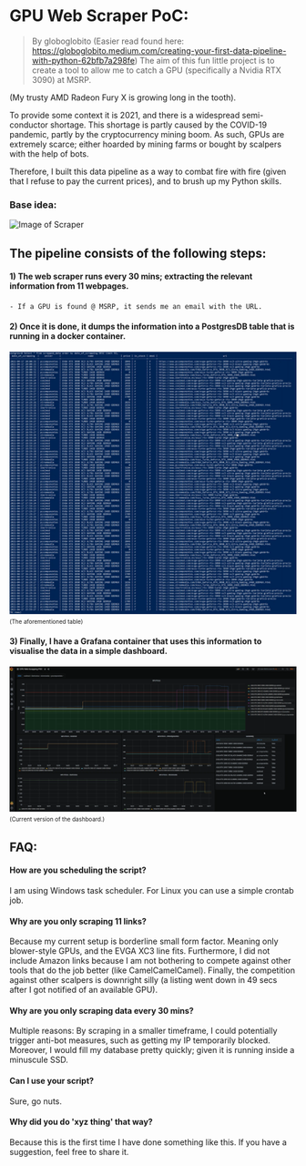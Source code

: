 # GPU Web Scraper PoC:

> By globoglobito
(Easier read found here: https://globoglobito.medium.com/creating-your-first-data-pipeline-with-python-62bfb7a298fe)
The aim of this fun little project is to create a tool to allow me to catch a GPU (specifically a Nvidia RTX 3090) at MSRP.

(My trusty AMD Radeon Fury X is growing long in the tooth).


To provide some context it is 2021, and there is a widespread semi-conductor shortage. This shortage is partly caused by the COVID-19 pandemic, partly by the cryptocurrency mining boom. As such, GPUs are extremely scarce; either hoarded by mining farms or bought by scalpers with the help of bots.

Therefore, I built this data pipeline as a way to combat fire with fire (given that I refuse to pay the current prices), and to brush up my Python skills.

### Base idea:

![Image of Scraper](https://github.com/globoglobito/WebScrapperPOC/blob/main/images/webscapper.JPG)

## The pipeline consists of the following steps:

#### 1) The web scraper runs every 30 mins; extracting the relevant information from 11 webpages.
    - If a GPU is found @ MSRP, it sends me an email with the URL.


#### 2) Once it is done, it dumps the information into a PostgresDB table that is running in a docker container.

![Image of Grafana](https://github.com/globoglobito/WebScraperPOC/blob/main/images/Postgres_screenshot.png)
<font size="1">(The aforementioned table)</font>


#### 3) Finally, I have a Grafana container that uses this information to visualise the data in a simple dashboard. 

![Image of Grafana](https://github.com/globoglobito/WebScraperPOC/blob/main/images/Grafana_screenshot.png)
<font size="1">(Current version of the dashboard.)</font>

## FAQ:

#### How are you scheduling the script?
I am using Windows task scheduler. For Linux you can use a simple crontab job.

#### Why are you only scraping 11 links?
Because my current setup is borderline small form factor. Meaning only blower-style GPUs, and the EVGA XC3 line fits. Furthermore, I did not include Amazon links because I am not bothering to compete against other tools that do the job better (like CamelCamelCamel). Finally, the competition against other scalpers is downright silly (a listing went down in 49 secs after I got notified of an available GPU).


#### Why are you only scraping data every 30 mins?
Multiple reasons: By scraping in a smaller timeframe, I could potentially trigger anti-bot measures, such as getting my IP temporarily blocked. Moreover, I would fill my database pretty quickly; given it is running inside a minuscule SSD.


#### Can I use your script?
Sure, go nuts.


#### Why did you do 'xyz thing' that way?
Because this is the first time I have done something like this. If you have a suggestion, feel free to share it.
